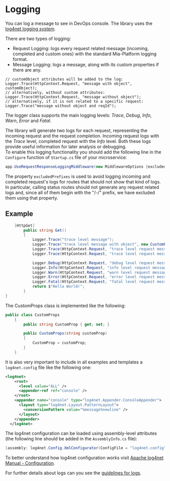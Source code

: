 # Logging
You can log a message to see in DevOps console. The library uses the [log4net logging system](https://logging.apache.org/log4net/).

There are two types of logging:

 * Request Logging: logs every request related message (incoming, completed and custom ones) with the standard Mia-Platform logging format.
 * Message Logging: logs a message, along with its custom properties if there are any.

```
// customObject attributes will be added to the log:
Logger.Trace(HttpContext.Request, "message with object", customObject);
// alternatively, without custom attributes:
Logger.Trace(HttpContext.Request, "message without object");
// alternatively, if it is not related to a specific request:
Logger.Trace("message without object and reqId");
```

The logger class supports the main logging levels: *Trace*, *Debug*, *Info*, *Warn*, *Error* and *Fatal*.

The library will generate two logs for each request, representing the incoming request and the request completion. Incoming request logs with the *Trace* level, completed request with the *Info* level. Both these logs provide useful information for later analysis or debugging.  
To enable this logging functionality you should add the following line in the `Configure` function of `Startup.cs` file of your microservice:

```csharp
app.UseRequestResponseLoggingMiddleware(new MiddlewareOptions {excludedPrefixes = new List<string>() { "/-/" }});
```

The property `excludedPrefixes` is used to avoid logging incoming and completed request's logs for routes that should not show that kind of logs.  
In particular, calling status routes should not generate any request related logs and, since all of them begin with the "/-/" prefix, we have excluded them using that property.

## Example

```csharp
    [HttpGet]
        public string Get()
        {
            Logger.Trace("trace level message");
            Logger.Trace("trace level message with object", new CustomProps("foo"));
            Logger.Trace(HttpContext.Request, "trace level request message with no object");
            Logger.Trace(HttpContext.Request, "trace level request message with object", new CustomProps("foo"));

            Logger.Debug(HttpContext.Request, "debug level request message with no object");
            Logger.Info(HttpContext.Request, "info level request message with no object");
            Logger.Warn(HttpContext.Request, "warn level request message with no object");
            Logger.Error(HttpContext.Request, "error level request message with no object");
            Logger.Fatal(HttpContext.Request, "fatal level request message with no object");
            return $"Hello World!";
        }
}
```

The CustomProps class is implemented like the following:

```csharp
public class CustomProps
    {
        public string CustomProp { get; set; }

        public CustomProps(string customProp)
        {
            CustomProp = customProp;
        }
    }
```

It is also very important to include in all examples and templates a `log4net.config` file like the following one:

```xml
<log4net>
    <root>
      <level value="ALL" />
      <appender-ref ref="console" />
    </root>
    <appender name="console" type="log4net.Appender.ConsoleAppender">
      <layout type="log4net.Layout.PatternLayout">
        <conversionPattern value="%message%newline" />
      </layout>
    </appender>
  </log4net>
```

The log4net configuration can be loaded using assembly-level attributes (the following line should be added in the `AssemblyInfo.cs` file):

```csharp
[assembly: log4net.Config.XmlConfigurator(ConfigFile = "log4net.config")]
```

To better understand how log4net configuration works visit [Apache log4net Manual - Configuration](https://logging.apache.org/log4net/release/manual/configuration.html).

For further details about logs can you see the [guidelines for logs](https://docs.mia-platform.eu/development_suite/monitoring-dashboard/dev_ops_guide/log/).

